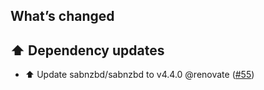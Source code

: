 ## What’s changed

## ⬆️ Dependency updates

- ⬆️ Update sabnzbd/sabnzbd to v4.4.0 @renovate ([#55](https://github.com/hassio-addons/addon-sabnzbd/pull/55))
